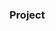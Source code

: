### Project





















































































































































































































         









        





 































